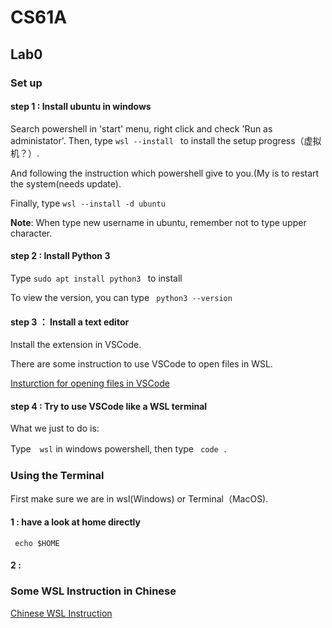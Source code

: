 # CS61A
## Lab0
### Set up
#### step 1 : Install ubuntu in windows

Search powershell in 'start' menu, right click and check 'Run as administator'.
Then, type `wsl --install ` to install the setup progress（虚拟机？）.

And following the instruction which powershell give to you.(My is to restart the system(needs update).

Finally, type `wsl --install -d ubuntu`

**Note**: When type new username in ubuntu, remember not to type upper character.

#### step 2 : Install Python 3

Type `sudo apt install python3 ` to install  <!--apt: an instruction progress which install, update, delete and control application packs.-->

To view the version, you can type ` python3 --version`

#### step 3 ： Install a text editor

Install the extension in VSCode.

There are some instruction to use VSCode to open files in WSL.

[Insturction for opening files in VSCode](https://code.visualstudio.com/docs/remote/wsl#_open-a-remote-folder-or-workspace)

#### step 4 : Try to use VSCode like a WSL terminal

What we just to do is:

Type　` wsl ` in windows powershell, then type ` code .`

### Using the Terminal

First make sure we are in wsl(Windows) or Terminal（MacOS).

#### 1 : have a look at home directly

` echo $HOME`

#### 2 : 

### Some WSL Instruction in Chinese 

[Chinese WSL Instruction](https://mp.weixin.qq.com/s?__biz=MzA3NjY2NzY1MA==&mid=2649740495&idx=1&sn=a7c98cc5db24a572ce78b24f581fe425&chksm=8746baa2b03133b467dd869409f6cf45a5e4438a6e3f8368372806ad45ff6933923b2946eb93&scene=27)

